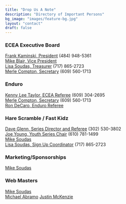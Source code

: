 ```yaml
---
title: "Drop Us A Note"
description: "Directory of Important Persons"
bg_image: "images/feature-bg.jpg"
layout: "contact"
draft: false
---
```


### ECEA Executive Board ###  
[Frank Kaminski, President]() (484) 948-5361  
[Mike Blair, Vice President](jclives62@gmail.com)  
[Lisa Soudas, Treasurer](lsoudas@comcast.net)  (717) 865-2723  
[Merle Compton, Secretary](ecea.secy@verizon.net) (609) 560-1713  

### Enduro ###
[Kenny Lee Taylor, ECEA Referee]() (609) 304-2695  
[Merle Compton, Secretary](eceaenduropts@aol.com) (609) 560-1713  
[Ron DeCaro, Enduro Referee]()  

### Hare Scramble / Fast Kidz ###
[Dave Glenn, Series Director and Referee]() (302) 530-3802  
[Joe Young, Youth Series Chair]() (610) 781-1499  
[Mike Soudas](msoudas@comcast.net)  
[Lisa Soudas, Sign Up Coordinator](lsoudas@comcast.net)  (717) 865-2723  

### Marketing/Sponsorships ###  
[Mike Soudas](msoudas@comcast.net)  

### Web Masters ###  
[Mike Soudas](msoudas@comcast.net)  
[Michael Abramo](abramomichael@gmail.com)
[Justin McKenzie](justinmckenzie15@gmail.com)  
